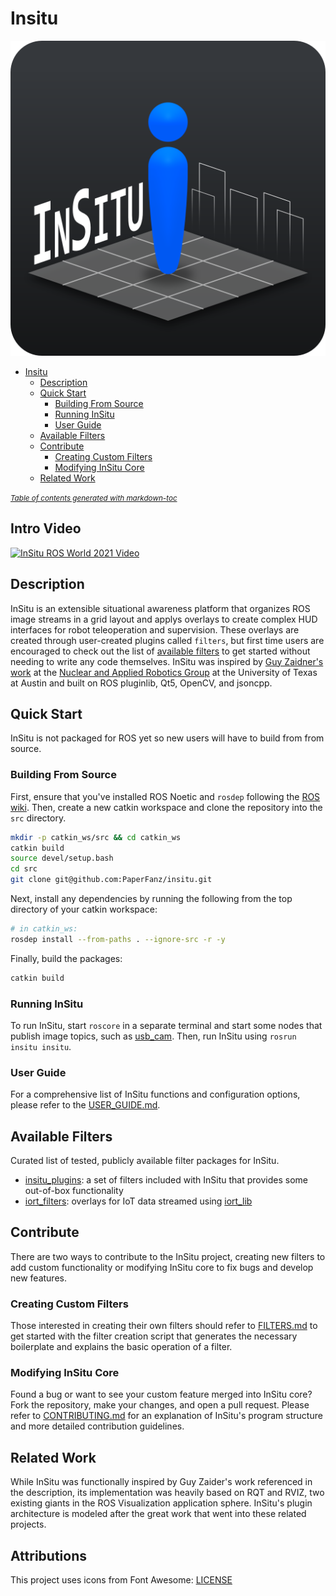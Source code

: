 # Insitu

![InSitu Logo](docs/insitu-icon-block.png)

- [Insitu](#insitu)
  * [Description](#description)
  * [Quick Start](#quick-start)
    + [Building From Source](#building-from-source)
    + [Running InSitu](#running-insitu)
    + [User Guide](#user-guide)
  * [Available Filters](#available-filters)
  * [Contribute](#contribute)
    + [Creating Custom Filters](#creating-custom-filters)
    + [Modifying InSitu Core](#modifying-insitu-core)
  * [Related Work](#related-work)

<small><i><a href='http://ecotrust-canada.github.io/markdown-toc/'>Table of contents generated with markdown-toc</a></i></small>

## Intro Video
[![InSitu ROS World 2021 Video](https://img.youtube.com/vi/vFJEeSsIdZA/maxresdefault.jpg)](https://youtu.be/vFJEeSsIdZA)

## Description

InSitu is an extensible situational awareness platform that organizes ROS image
streams in a grid layout and applys overlays to create complex HUD interfaces
for robot teleoperation and supervision. These overlays are created through 
user-created plugins called `filters`, but first time users are encouraged to
check out the list of [available filters](#available-filters) to get started 
without needing to write any code themselves. InSitu was inspired by [Guy 
Zaidner's work](https://www.youtube.com/watch?v=QCgzkMhAX68) at the 
[Nuclear and Applied Robotics Group](https://robotics.me.utexas.edu/) at the 
University of Texas at Austin and built on ROS pluginlib, Qt5, OpenCV, and 
jsoncpp.

## Quick Start

InSitu is not packaged for ROS yet so new users will have to build from
from source. 

### Building From Source
First, ensure that you've installed ROS Noetic and `rosdep` 
following the [ROS wiki](http://wiki.ros.org/noetic/Installation/Ubuntu). Then, 
create a new catkin workspace and clone the repository into the `src` 
directory.

```sh
mkdir -p catkin_ws/src && cd catkin_ws
catkin build
source devel/setup.bash
cd src
git clone git@github.com:PaperFanz/insitu.git
```

Next, install any dependencies by running the following from the top directory
of your catkin workspace:

```sh
# in catkin_ws:
rosdep install --from-paths . --ignore-src -r -y
```

Finally, build the packages:

```sh
catkin build
```

### Running InSitu

To run InSitu, start `roscore` in a separate terminal and start some nodes that
publish image topics, such as [usb\_cam](http://wiki.ros.org/usb_cam). Then, 
run InSitu using `rosrun insitu insitu`. 

<!-- TODO gifs and basic demo guide -->

### User Guide

For a comprehensive list of InSitu functions and configuration options, please
refer to the [USER\_GUIDE.md](docs/USER_GUIDE.md).

## Available Filters

Curated list of tested, publicly available filter packages for InSitu.

- [insitu\_plugins](insitu_plugins): a set of filters included with InSitu 
    that provides some out-of-box functionality
- [iort\_filters](https://github.com/PaperFanz/iort_filters): overlays for IoT 
    data streamed using [iort\_lib](https://github.com/PaperFanz/iort_lib)

## Contribute

There are two ways to contribute to the InSitu project, creating new filters
to add custom functionality or modifying InSitu core to fix bugs and develop
new features.

### Creating Custom Filters

Those interested in creating their own filters should refer to 
[FILTERS.md](docs/FILTERS.md) to get started with the filter creation script
that generates the necessary boilerplate and explains the basic operation of
a filter.

### Modifying InSitu Core

Found a bug or want to see your custom feature merged into InSitu core? Fork
the repository, make your changes, and open a pull request. Please refer to
[CONTRIBUTING.md](docs/CONTRIBUTING.md) for an explanation of InSitu's program
structure and more detailed contribution guidelines.

## Related Work

While InSitu was functionally inspired by Guy Zaider's work referenced in the
description, its implementation was heavily based on RQT and RVIZ, two existing
giants in the ROS Visualization application sphere. InSitu's plugin architecture
is modeled after the great work that went into these related projects.

## Attributions

This project uses icons from Font Awesome: [LICENSE](https://fontawesome.com/license)

